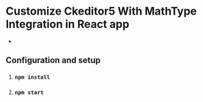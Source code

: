 <h1>Customize Ckeditor5 With MathType Integration in React app</h1>

  - 
  
<h2>Configuration and setup </h2>

  1)	### `npm install`
  2)	### `npm start`
